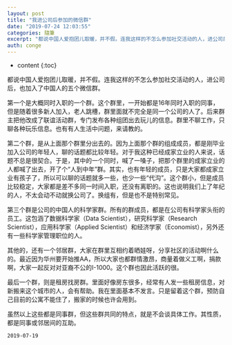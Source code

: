 ```yaml
---
layout: post
title: "我进公司后参加的微信群"
date: "2019-07-24 12:03:55"
categories: 隨筆
excerpt: "都说中国人爱抱团儿取暖，并不假。连我这样的不怎么参加社交活动的人，进公司后，也加入了中国人的五个微信群。 第一个是大概同时入职的一个群。这个群里..."
auth: conge
---
```

* content
{:toc}

都说中国人爱抱团儿取暖，并不假。连我这样的不怎么参加社交活动的人，进公司后，也加入了中国人的五个微信群。

第一个是大概同时入职的一个群。这个群里，一开始都是16年同时入职的同事，但是随着很多新人加入，老人跳槽，群里面就不完全是同一个公司的人了。后来群主把他改成了联谊活动群，专门发布各种组团出去玩儿的信息。群里不聊工作，只聊各种玩乐信息。也有有人生活中问题，来请教的。

第二个群，是从上面那个群里分出去的。因为上面那个群的组成成员，都是刚毕业加入公司的年轻人，聊的话题都比较年轻。对于我这种已经成家立业的人来说，话题不总是很契合。于是，其中的一个同时，喊了一嗓子，把那个群里的成家立业的人都喊了出去，开了个“人到中年”群。其实，也有年轻的成员，只是大家都成家立业有孩子了，所以可以聊的话题就多一些，也少一些“代沟”。这个群小，但是成员比较稳定，大家都是差不多同一时间入职，还没有离职的。这也说明我们上了年纪的人，不太会动不动就换公司了。换组有，但是也不是特别常见。

第三个群是公司的中国人的科学家群。所有的群成员，都是在公司有科学家头衔的员工。这包涵了数据科学家（Data Scientist），研究科学家（Research Scientist），应用科学家（Applied Scientist）和经济学家（Economist），另外还有一些科学家管理职位的人。

其他的，还有一个邻居群，大家在群里互相约着晒娃呀，分享社区的活动啊什么的。最近因为华州要开始推AA，所以大家也都群情激昂，商量着做义工啊，捐款啊，大家一起反对对亚裔不公的I-1000。这个群也因此活跃的很。

最后一个群，则是租房找房群。里面好像房东很多，经常有人发一些租房信息，对新搬来这个城市的人，会有帮助。我在里面基本不发言。只是留着这个群，预防自己目前的公寓不能住了，搬家的时候也许会用到。

虽然以上这些都是同事群，但这些群共同的特点，就是不会谈具体工作。其性质，都是同事或邻居间的互助。

```
2019-07-19
```
